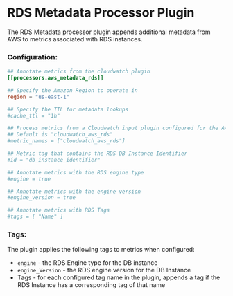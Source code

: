 # RDS Metadata Processor Plugin

The RDS Metadata processor plugin appends additional metadata from AWS to metrics associated with RDS instances.

### Configuration:

```toml
## Annotate metrics from the cloudwatch plugin
[[processors.aws_metadata_rds]]

## Specify the Amazon Region to operate in
region = "us-east-1"

## Specify the TTL for metadata lookups
#cache_ttl = "1h"

## Process metrics from a Cloudwatch input plugin configured for the AWS/RDS namespace
## Default is "cloudwatch_aws_rds"
#metric_names = ["cloudwatch_aws_rds"]

## Metric tag that contains the RDS DB Instance Identifier
#id = "db_instance_identifier"

## Annotate metrics with the RDS engine type
#engine = true

## Annotate metrics with the engine version
#engine_version = true

## Annotate metrics with RDS Tags
#tags = [ "Name" ]
```

### Tags:

The plugin applies the following tags to metrics when configured:

* `engine` - the RDS Engine type for the DB instance
* `engine_Version` - the RDS engine version for the DB Instance
* Tags - for each configured tag name in the plugin, appends a tag if the RDS Instance has a corresponding tag of that name
